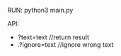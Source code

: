 RUN:
    python3 main.py

API: 
-   ?text=text     //return result
-   .?ignore=text   //ignore wrong text
